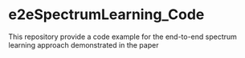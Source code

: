 # e2eSpectrumLearning_Code
This repository provide a code example for the end-to-end spectrum learning approach demonstrated in the paper

